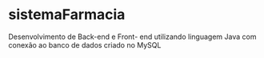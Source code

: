 # sistemaFarmacia
Desenvolvimento de Back-end e Front- end utilizando linguagem Java com conexão ao banco de dados criado no MySQL
